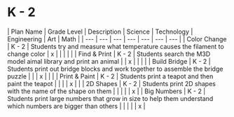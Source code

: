 # K - 2



| Plan Name | Grade Level | Description | Science | Technology | Engineering | Art | Math |
| --- | --- | --- | --- | --- | --- | --- |
| Color Change | K - 2 | Students try and measure what temperature causes the filament to change color | x |   |   |   |   |
| Find & Print | K - 2 | Students search the M3D model aimal library and print an animal |   | x |   |   |   |
| Build Bridge | K - 2 | Students print out bridge blocks and work together to assemble the bridge puzzle |   |   | x |   |   |
| Print & Paint | K - 2 | Students print a teapot and then paint the teapot |   |   |   | x |   |
| 2D Shapes | K - 2 | Students print 2D shapes with the name of the shape on them |   |   |   |   | x |
| Big Numbers | K - 2 | Students print large numbers that grow in size to help them understand which numbers are bigger than others |   |   |   |   | x |

